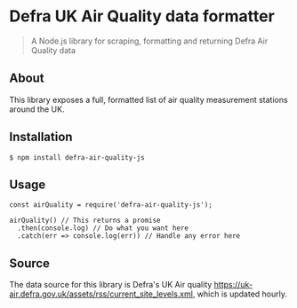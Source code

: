 # Defra UK Air Quality data formatter

> A Node.js library for scraping, formatting and returning Defra Air Quality data

## About

This library exposes a full, formatted list of air quality measurement stations around the UK.


## Installation

    $ npm install defra-air-quality-js


## Usage

    const airQuality = require('defra-air-quality-js');

    airQuality() // This returns a promise
      .then(console.log) // Do what you want here
      .catch(err => console.log(err)) // Handle any error here


## Source

The data source for this library is Defra's UK Air quality https://uk-air.defra.gov.uk/assets/rss/current_site_levels.xml, which is updated hourly.